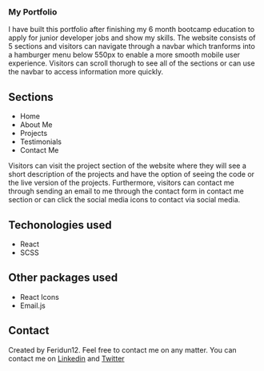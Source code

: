 ### My Portfolio

I have built this portfolio after finishing my 6 month bootcamp education to apply for junior developer jobs and show my skills. The website consists of 5 sections and visitors can navigate through a navbar which tranforms into a hamburger menu below 550px to enable a more smooth mobile user experience. Visitors can scroll thorugh to see all of the sections or can use the navbar to access information more quickly.

## Sections 
- Home
- About Me
- Projects
- Testimonials
- Contact Me

Visitors can visit the project section of the website where they will see a short description of the projects and have the option of seeing the code or the live version of the projects. Furthermore, visitors can contact me through sending an email to me through the contact form in contact me section or can click the social media icons to contact via social media.


## Techonologies used
- React
- SCSS

## Other packages used
- React Icons
- Email.js

## Contact

Created by Feridun12. Feel free to contact me on any matter. You can contact me on [Linkedin](https://www.linkedin.com/in/feridun-canselen-73666b200/) and [Twitter](https://twitter.com/FCanselen)
